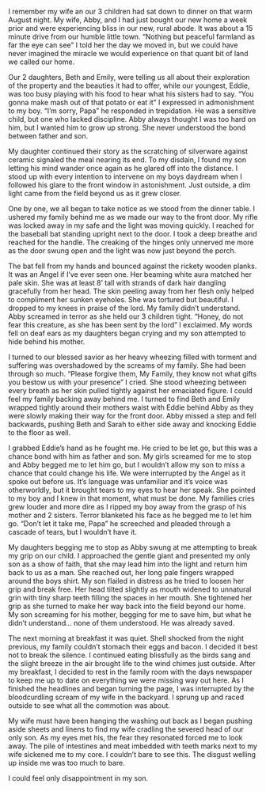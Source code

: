 I remember my wife an our 3 children had sat down to dinner on that warm August night. My wife, Abby, and I had just bought our new home a week prior and were experiencing bliss in our new, rural abode. It was about a 15 minute drive from our humble little town. “Nothing but peaceful farmland as far the eye can see” I told her the day we moved in, but we could have never imagined the miracle we would experience on that quant bit of land we called our home. 

Our 2 daughters, Beth and Emily, were telling us all about their exploration of the property and the beauties it had to offer, while our youngest, Eddie, was too busy playing with his food to hear what his sisters had to say. “You gonna make mash out of that potato or eat it” I expressed in admonishment to my boy. “I’m sorry, Papa” he responded in trepidation. He was a sensitive child, but one who lacked discipline. Abby always thought I was too hard on him, but I wanted him to grow up strong. She never understood the bond between father and son. 

My daughter continued their story as the scratching of silverware against ceramic signaled the meal nearing its end. To my disdain, I found my son letting his mind wander once again as he glared off into the distance. I stood up with every intention to intervene on my boys daydream when I followed his glare to the front window in astonishment. Just outside, a dim light came from the field beyond us as it grew closer. 

One by one, we all began to take notice as we stood from the dinner table. I ushered my family behind me as we made our way to the front door. My rifle was locked away in my safe and the light was moving quickly. I reached for the baseball bat standing upright next to the door. I took a deep breathe and reached for the handle. The creaking of the hinges only unnerved me more as the door swung open and the light was now just beyond the porch. 

The bat fell from my hands and bounced against the rickety wooden planks. It was an Angel if I’ve ever seen one. Her beaming white aura matched her pale skin. She was at least 8’ tall with strands of dark hair dangling gracefully from her head. The skin peeling away from her flesh only helped to compliment her sunken eyeholes. She was tortured but beautiful. I dropped to my knees in praise of the lord. My family didn’t understand. Abby screamed in terror as she held our 3 children tight. “Honey, do not fear this creature, as she has been sent by the lord” I exclaimed. My words fell on deaf ears as my daughters began crying and my son attempted to hide behind his mother. 

I turned to our blessed savior as her heavy wheezing filled with torment and suffering was overshadowed by the screams of my family. She had been through so much. “Please forgive them, My Family, they know not what gifts you bestow us with your presence” I cried. She stood wheezing between every breath as her skin pulled tightly against her emaciated figure. I could feel my family backing away behind me. I turned to find Beth and Emily wrapped tightly around their mothers waist with Eddie behind Abby as they were slowly making their way for the front door. Abby missed a step and fell backwards, pushing Beth and Sarah to either side away and knocking Eddie to the floor as well. 

I grabbed Eddie’s hand as he fought me. He cried to be let go, but this was a chance bond with him as father and son. My girls screamed for me to stop and Abby begged me to let him go, but I wouldn’t allow my son to miss a chance that could change his life. We were interrupted by the Angel as it spoke out before us. It’s language was unfamiliar and it’s voice was otherworldly, but it brought tears to my eyes to hear her speak. She pointed to my boy and I knew in that moment, what must be done. My families cries grew louder and more dire as I ripped my boy away from the grasp of his mother and 2 sisters. Terror blanketed his face as he begged me to let him go. “Don’t let it take me, Papa” he screeched and pleaded through a cascade of tears, but I wouldn’t have it. 

My daughters begging me to stop as Abby swung at me attempting to break my grip on our child. I approached the gentle giant and presented my only son as a show of faith, that she may lead him into the light and return him back to us as a man. She reached out, her long pale fingers wrapped around the boys shirt. My son flailed in distress as he tried to loosen her grip and break free. Her head tilted slightly as mouth widened to unnatural grin with tiny sharp teeth filling the spaces in her mouth. She tightened her grip as she turned to make her way back into the field beyond our home. My son screaming for his mother, begging for me to save him, but what he didn’t understand… none of them understood. He was already saved.

The next morning at breakfast it was quiet. Shell shocked from the night previous, my family couldn’t stomach their eggs and bacon. I decided it best not to break the silence. I continued eating blissfully as the birds sang and the slight breeze in the air brought life to the wind chimes just outside. After my breakfast, I decided to rest in the family room with the days newspaper to keep me up to date on everything we were missing way out here. As I finished the headlines and began turning the page, I was interrupted by the bloodcurdling scream of my wife in the backyard. I sprung up and raced outside to see what all the commotion was about. 

My wife must have been hanging the washing out back as I began pushing aside sheets and linens to find my wife cradling the severed head of our only son. As my eyes met his, the fear they resonated forced me to look away. The pile of intestines and meat imbedded with teeth marks next to my wife sickened me to my core. I couldn’t bare to see this. The disgust welling up inside me was too much to bare. 

I could feel only disappointment in my son.